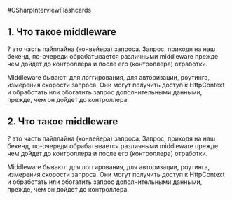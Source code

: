 #CSharpInterviewFlashcards

## 1. Что такое middleware
?
это часть пайплайна (конвейера) запроса. Запрос, приходя на наш бекенд, по-очереди обрабатывается различными middleware прежде чем дойдет до контроллера и после его (контроллера) отработки.
<!--SR:!2025-04-18,1,230-->

Middleware бывают: для логгирования, для авторизации, роутинга, измерения скорости запроса. Они могут получить доступ к HttpContext и обработать или обогатить запрос дополнительными данными, прежде, чем он дойдет до контроллера.

## 2. Что такое middleware
?
это часть пайплайна (конвейера) запроса. Запрос, приходя на наш бекенд, по-очереди обрабатывается различными middleware прежде чем дойдет до контроллера и после его (контроллера) отработки.
<!--SR:!2025-04-18,1,230-->

Middleware бывают: для логгирования, для авторизации, роутинга, измерения скорости запроса. Они могут получить доступ к HttpContext и обработать или обогатить запрос дополнительными данными, прежде, чем он дойдет до контроллера.